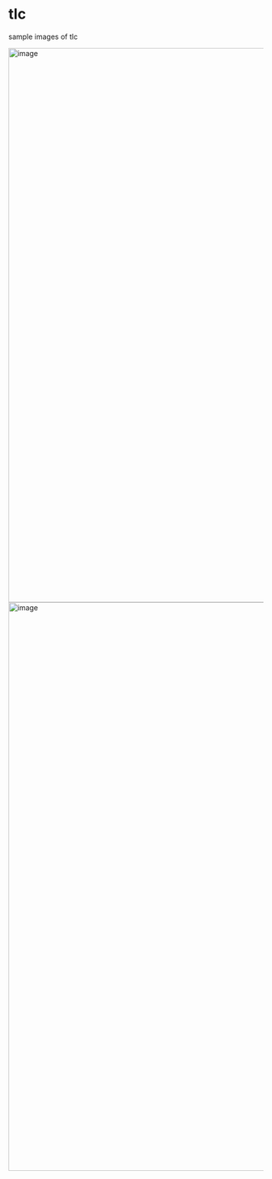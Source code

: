 # tlc
sample images of tlc


<img width="1093" alt="image" src="https://github.com/brooklee/tlc/assets/10509996/c91bd147-cf96-4362-aae0-a855f123b36e">
<img width="1121" alt="image" src="https://github.com/brooklee/tlc/assets/10509996/c1dde201-f415-4bc2-9ead-075e0396e307">

